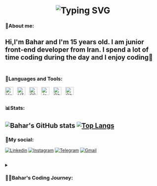 <h1 align="center">
   <img src="https://readme-typing-svg.demolab.com?font=Fira+Code&weight=600&size=30&duration=2000&pause=1000&center=true&vCenter=true&width=435&lines=Hi+There%F0%9F%91%8B;Wellcome+To+My+GitHub" alt="Typing SVG" />
</h1>

### 👦About me:
  Hi,I'm Bahar and I'm 15 years old. I am junior front-end developer from Iran. I spend a lot of time coding during the day and I enjoy coding🙂
  <br><br/>
---

### 👜Languages and Tools:
<img align="left" alt="Visual Studio Code" width="26px" src="https://cdn.jsdelivr.net/gh/devicons/devicon/icons/vscode/vscode-original.svg" style="padding-right:10px;" />
<img align="left" alt="HTML5" width="26px" src="https://cdn.jsdelivr.net/gh/devicons/devicon/icons/html5/html5-original.svg" style="padding-right:10px;" />
<img align="left" alt="CSS3" width="26px" src="https://cdn.jsdelivr.net/gh/devicons/devicon/icons/css3/css3-original.svg" style="padding-right:10px;" />
<img align="left" alt="JavaScript" width="26px" src="https://cdn.jsdelivr.net/gh/devicons/devicon/icons/javascript/javascript-original.svg" style="padding-right:10px;" />
<img align="left" alt="Git" width="26px" src="https://cdn.jsdelivr.net/gh/devicons/devicon/icons/git/git-original.svg" style="padding-right:10px;" />
<img align="left" alt="GitHub" width="26px" src="https://user-images.githubusercontent.com/3369400/139447912-e0f43f33-6d9f-45f8-be46-2df5bbc91289.png" style="padding-right:10px;" />
<br><br/>

### 📊Stats:
![Bahar's GitHub stats](https://github-readme-stats.vercel.app/api?username=bahareshghi2007&show_icons=true&theme=github_dark)
[![Top Langs](https://github-readme-stats.vercel.app/api/top-langs/?username=bahareshghi2007&layout=compact)](https://github.com/bahareshghi2007/github-readme-stats)
---
### 📱My social:
<div>

[![Linkedin](https://img.shields.io/badge/LinkedIn-0A66C2?logo=Linkedin&logoColor=white&style=for-the-badge)](https://www.linkedin.com/in/bahar-eshghi-97ba15244/)
[![Instagram](https://img.shields.io/badge/Instagram-E4405F?logo=Instagram&logoColor=white&style=for-the-badge)](https://instagram.com/bahar.esh86?igshid=YmMyMTA2M2Y=)
[![Telegram](https://img.shields.io/badge/Telegram-229ED9?logo=Telegram&logoColor=white&style=for-the-badge)](https://t.me/Bahar1386)
[![Gmail](https://img.shields.io/badge/Gmail-EA4335?logo=Gmail&logoColor=white&style=for-the-badge)](mailto:bahareshghi1386@gmail.com)
    
</div>
<br>

<details>
 <summary><h3>👨‍💻Bahar's Coding Journey:</h3></summary>
    Well, at first I didn't know anything about programming. When I was 12, my mom enrolled me in an online "Scratch" course and I learned about programming and loved it. After that course, unfortunately I gave up programming until about two years later, at the age of 14, I said to myself: Why did I give up programming?! So I decided to start again. I researched different languages ​​and then started learning HTML and CSS. Unfortunately, I did not choose the right course and it took me a lot of time! After about 4 months, I finished learning HTML and CSS and moved on to JS. After about 3 months, I finished the training and start learning  React and I am still learning.
    Because school takes a lot of my time I used to not be able to focus well on learning React, but I finally solved this problem and now I can get to my lessons and school well, and go well on the path of learning programming.
